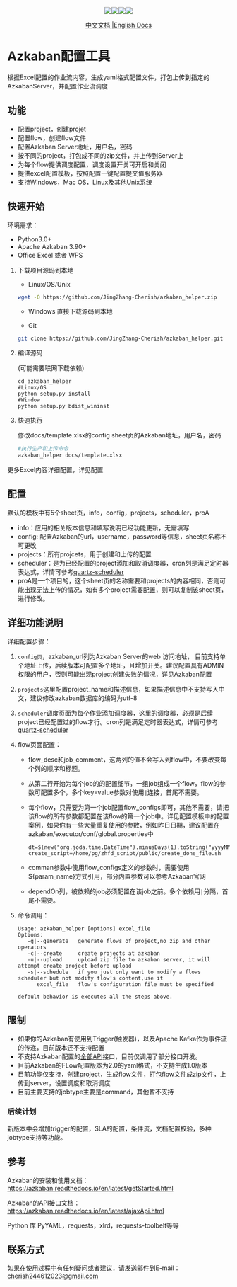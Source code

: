 <p align="center"><img  src="https://badgen.net/github/release/JingZhang-Cherish/azkaban_helper/latest/"><a  href="https://pypi.org/project/azkaban-helper/"><img  src="https://badgen.net/pypi/v/azkaban-helper"></a><img  src="https://badgen.net/github/commits/JingZhang-Cherish/azkaban_helper/"><img  src="https://badgen.net/github/assets-dl/JingZhang-Cherish/azkaban_helper/"></p>
<p align="center"><a href="https://github.com/JingZhang-Cherish/azkaban_helper/blob/master/README-zh.md">中文文档 </a>|<a href="https://github.com/JingZhang-Cherish/azkaban_helper/blob/master/README.md">English Docs</a></p>

# Azkaban配置工具

​		根据Excel配置的作业流内容，生成yaml格式配置文件，打包上传到指定的AzkabanServer，并配置作业流调度

## 功能

- 配置project，创建projet
- 配置flow，创建flow文件
- 配置Azkaban Server地址，用户名，密码
- 按不同的project，打包成不同的zip文件，并上传到Server上
- 为每个flow提供调度配置，调度设置开关可开启和关闭
- 提供excel配置模板，按照配置一键配置提交值服务器
- 支持Windows，Mac OS，Linux及其他Unix系统

## 快速开始

环境需求：

- Python3.0+
- Apache Azkaban 3.90+
- Office Excel 或者 WPS

1. 下载项目源码到本地

   - Linux/OS/Unix

   ```sh
   wget -O https://github.com/JingZhang-Cherish/azkaban_helper.zip
   ```

   - Windows 直接下载源码到本地

   - Git

   ```sh
   git clone https://github.com/JingZhang-Cherish/azkaban_helper.git
   ```

2. 编译源码

   (可能需要联网下载依赖)

   ```shell
   cd azkaban_helper
   #Linux/OS
   python setup.py install
   #Window
   python setup.py bdist_wininst
   ```

3. 快速执行

   修改docs/template.xlsx的config sheet页的Azkaban地址，用户名，密码

   ```sh
   #执行生产和上传命令
   azkaban_helper docs/template.xlsx
   ```

更多Excel内容详细配置，详见配置

## 配置

​	默认的模板中有5个sheet页，info，config，projects，scheduler，proA

- info：应用的相关版本信息和填写说明已经功能更新，无需填写
- config: 配置Azkaban的url，username，password等信息，sheet页名称不可更改
- projects：所有projcets，用于创建和上传的配置
- scheduler：是为已经配置的project添加和取消调度器，cron列是满足定时器表达式，详情可参考[quartz-scheduler](http://www.quartz-scheduler.org/)
- proA是一个项目的，这个sheet页的名称需要和projects的内容相同，否则可能出现无法上传的情况，如有多个project需要配置，则可以复制该sheet页，进行修改。

## 详细功能说明

详细配置步骤：

1. `config页`，azkaban_url列为Azkaban Server的web 访问地址，  目前支持单个地址上传，后续版本可配置多个地址，且增加开关。建议配置具有ADMIN权限的用户，否则可能出现project创建失败的情况，详见Azkaban[配置](https://azkaban.readthedocs.io/en/latest/userManager.html)

2. `projects`这里配置project_name和描述信息，如果描述信息中不支持写入中文，建议修改azkaban数据库的编码为utf-8

3. `scheduler`调度页面为每个作业添加调度器，这里的调度器，必须是后续project已经配置过的flow才行。cron列是满足定时器表达式，详情可参考[quartz-scheduler](http://www.quartz-scheduler.org/)

4. flow页面配置：

   - flow_desc和job_comment，这两列的值不会写入到flow中，不要改变每个列的顺序和标题。

   - 从第二行开始为每个job的的配置细节，一组job组成一个flow，flow的参数可配置多个，多个key=value参数对使用`|`连接，首尾不需要。

   - 每个flow，只需要为第一个job配置flow_configs即可，其他不需要，请把该flow的所有参数都配置在该flow的第一个job中。详见配置模板中的配置案例，如果你有一些大量重复使用的参数，例如昨日日期，建议配置在azkaban/executor/conf/global.properties中

     ```properties
     dt=$(new("org.joda.time.DateTime").minusDays(1).toString("yyyyMMdd"))
     create_script=/home/pg/zhfd_script/public/create_done_file.sh
     ```

   - comman参数中使用flow_configs定义的参数时，需要使用${param_name}方式引用，部分内置参数可以参考Azkaban官网

   - dependOn列，被依赖的job必须配置在该job之前。多个依赖用`|`分隔，首尾不需要。

5. 命令调用：

   ```
   Usage: azkaban_helper [options] excel_file
   Options:
      -g|--generate   generate flows of project,no zip and other operators
      -c|--create     create projects at azkaban
      -u|--upload     upload zip file to azkaban server, it will attempt create project before upload
      -s|--schedule   if you just only want to modify a flows scheduler but not modify flow's content,use it
         excel_file   flow's configuration file must be specified     
   
   default behavior is executes all the steps above. 
   ```

   

## 限制

- 如果你的Azkaban有使用到Trigger(触发器)，以及Apache Kafka作为事件流的传递，目前版本还不支持配置
- 不支持Azkaban配置的[全部API](https://azkaban.readthedocs.io/en/latest/ajaxApi.html)接口，目前仅调用了部分接口开发。
- 目前Azkaban的FLow配置版本为2.0的yaml格式，不支持生成1.0版本
- 目前功能仅支持，创建project，生成flow文件，打包flow文件成zip文件，上传到server，设置调度和取消调度
- 目前主要支持的jobtype主要是command，其他暂不支持

### 后续计划

​		新版本中会增加trigger的配置，SLA的配置，条件流，文档配置校验，多种jobtype支持等功能。

## 参考

Azkaban的安装和使用文档：https://azkaban.readthedocs.io/en/latest/getStarted.html

Azkaban的API接口文档：https://azkaban.readthedocs.io/en/latest/ajaxApi.html

Python 库 PyYAML，requests，xlrd，requests-toolbelt等等

## 联系方式

如果在使用过程中有任何疑问或者建议，请发送邮件到E-mail：cherish244612023@gmail.com

